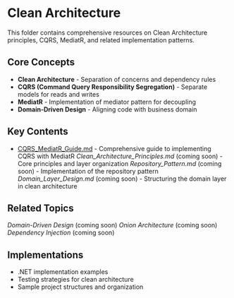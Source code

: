 # Clean Architecture

This folder contains comprehensive resources on Clean Architecture principles, CQRS, MediatR, and related implementation patterns.

## Core Concepts

- **Clean Architecture** - Separation of concerns and dependency rules
- **CQRS (Command Query Responsibility Segregation)** - Separate models for reads and writes
- **MediatR** - Implementation of mediator pattern for decoupling
- **Domain-Driven Design** - Aligning code with business domain

## Key Contents

- [CQRS_MediatR_Guide.md](./CQRS_MediatR_Guide.md) - Comprehensive guide to implementing CQRS with MediatR
*Clean_Architecture_Principles.md* (coming soon) - Core principles and layer organization
*Repository_Pattern.md* (coming soon) - Implementation of the repository pattern
*Domain_Layer_Design.md* (coming soon) - Structuring the domain layer in clean architecture

## Related Topics

*Domain-Driven Design* (coming soon)
*Onion Architecture* (coming soon)
*Dependency Injection* (coming soon)

## Implementations

- .NET implementation examples
- Testing strategies for clean architecture
- Sample project structures and organization